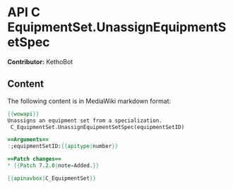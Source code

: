 # API C EquipmentSet.UnassignEquipmentSetSpec

**Contributor:** KethoBot

## Content

The following content is in MediaWiki markdown format:

```mediawiki
{{wowapi}}
Unassigns an equipment set from a specialization.
 C_EquipmentSet.UnassignEquipmentSetSpec(equipmentSetID)

==Arguments==
:;equipmentSetID:{{apitype|number}}

==Patch changes==
* {{Patch 7.2.0|note=Added.}}

{{apinavbox|C_EquipmentSet}}
```